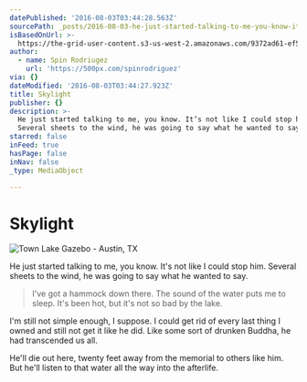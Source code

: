 ```yaml
---
datePublished: '2016-08-03T03:44:28.563Z'
sourcePath: _posts/2016-08-03-he-just-started-talking-to-me-you-know-its-not-like-i-cou.md
isBasedOnUrl: >-
  https://the-grid-user-content.s3-us-west-2.amazonaws.com/9372ad61-ef5f-4928-8afb-27f5a1f82dc1.jpg
author:
  - name: Spin Rodriugez
    url: 'https://500px.com/spinrodriguez'
via: {}
dateModified: '2016-08-03T03:44:27.923Z'
title: Skylight
publisher: {}
description: >-
  He just started talking to me, you know. It’s not like I could stop him.
  Several sheets to the wind, he was going to say what he wanted to say.
starred: false
inFeed: true
hasPage: false
inNav: false
_type: MediaObject

---
```

# Skylight
![Town Lake Gazebo - Austin, TX](https://s3-us-west-2.amazonaws.com/the-grid-img/p/fa773c5a687f48f3d4dd0ffc548c66511c52c330.jpg)

He just started talking to me, you know. It's not like I could stop him. Several sheets to the wind, he was going to say what he wanted to say.

> I've got a hammock down there. The sound of the water puts me to sleep. It's been hot, but it's not so bad by the lake.

I'm still not simple enough, I suppose. I could get rid of every last thing I owned and still not get it like he did. Like some sort of drunken Buddha, he had transcended us all.

He'll die out here, twenty feet away from the memorial to others like him. But he'll listen to that water all the way into the afterlife.